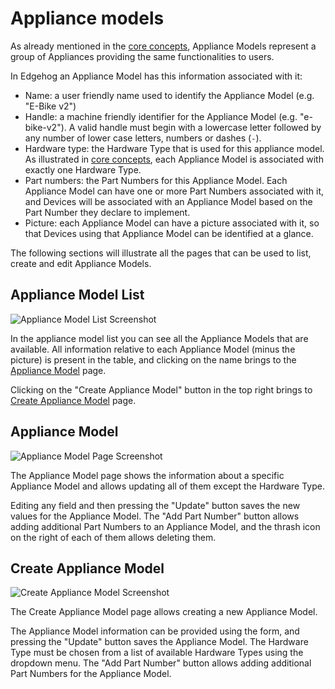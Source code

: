 # Appliance models

As already mentioned in the [core concepts](core_concepts.html), Appliance Models represent a group
of Appliances providing the same functionalities to users.

In Edgehog an Appliance Model has this information associated with it:

* Name: a user friendly name used to identify the Appliance Model (e.g. "E-Bike v2")
* Handle: a machine friendly identifier for the Appliance Model (e.g. "e-bike-v2"). A valid handle
  must begin with a lowercase letter followed by any number of lower case letters, numbers or dashes
  (`-`).
* Hardware type: the Hardware Type that is used for this appliance model. As illustrated in [core
  concepts](core_concepts.html), each Appliance Model is associated with exactly one Hardware Type.
* Part numbers: the Part Numbers for this Appliance Model. Each Appliance Model can have one or more
  Part Numbers associated with it, and Devices will be associated with an Appliance Model based on
  the Part Number they declare to implement.
* Picture: each Appliance Model can have a picture associated with it, so that Devices using that
  Appliance Model can be identified at a glance.

The following sections will illustrate all the pages that can be used to list, create and edit
Appliance Models.

## Appliance Model List

![Appliance Model List Screenshot](assets/appliance_models.png)

In the appliance model list you can see all the Appliance Models that are available. All information
relative to each Appliance Model (minus the picture) is present in the table, and clicking on the
name brings to the [Appliance Model](#appliance-model) page.

Clicking on the "Create Appliance Model" button in the top right brings to [Create Appliance
Model](#create-appliance-model) page.

## Appliance Model

![Appliance Model Page Screenshot](assets/appliance_model.png)

The Appliance Model page shows the information about a specific Appliance Model and allows updating
all of them except the Hardware Type.

Editing any field and then pressing the "Update" button saves the new values for the Appliance
Model. The "Add Part Number" button allows adding additional Part Numbers to an Appliance Model, and
the thrash icon on the right of each of them allows deleting them.

## Create Appliance Model

![Create Appliance Model Screenshot](assets/create_appliance_model.png)

The Create Appliance Model page allows creating a new Appliance Model.

The Appliance Model information can be provided using the form, and pressing the "Update" button
saves the Appliance Model. The Hardware Type must be chosen from a list of available Hardware Types
using the dropdown menu. The "Add Part Number" button allows adding additional Part Numbers for the
Appliance Model.
